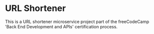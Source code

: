 # URL Shortener

This is a URL shortener microservice project part of the freeCodeCamp 'Back End Development and APIs' certification process.
